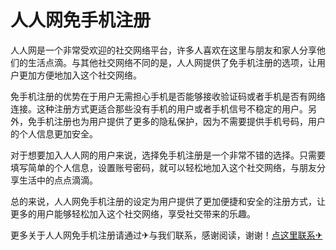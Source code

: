 # 人人网免手机注册

人人网是一个非常受欢迎的社交网络平台，许多人喜欢在这里与朋友和家人分享他们的生活点滴。与其他社交网络不同的是，人人网提供了免手机注册的选项，让用户更加方便地加入这个社交网络。

免手机注册的优势在于用户无需担心手机是否能够接收验证码或者手机是否有网络连接。这种注册方式更适合那些没有手机的用户或者手机信号不稳定的用户。另外，免手机注册也为用户提供了更多的隐私保护，因为不需要提供手机号码，用户的个人信息更加安全。

对于想要加入人人网的用户来说，选择免手机注册是一个非常不错的选择。只需要填写简单的个人信息，设置账号密码，就可以轻松地加入这个社交网络，与朋友分享生活中的点点滴滴。

总的来说，人人网免手机注册的设定为用户提供了更加便捷和安全的注册方式，让更多的用户能够轻松加入这个社交网络，享受社交带来的乐趣。

更多关于人人网免手机注册请通过✈与我们联系，感谢阅读，谢谢！[点这里联系✈](https://abc.k02.cc)